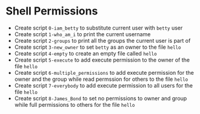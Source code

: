 # Shell Permissions

- Create script `0-iam_betty` to substitute current user with `betty` user
- Create script `1-who_am_i` to print the current username
- Create script `2-groups` to print all the groups the current user is part of
- Create script `3-new_owner` to set `betty` as an owner to the file `hello`
- Create script `4-empty` to create an empty file called `hello`
- Create script `5-execute` to add execute permission to the owner of the file `hello`
- Create script `6-multiple_permissions` to add execute permission for the owner and the group while read permssion for others to the file `hello`
- Create script `7-everybody` to add execute permission to all users for the file `hello`
- Create script `8-James_Bond` to set no permissions to owner and group while full permissions to others for the file `hello`
